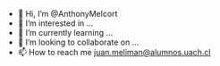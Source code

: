 - 👋 Hi, I’m @AnthonyMelcort
- 👀 I’m interested in ...
- 🌱 I’m currently learning ...
- 💞️ I’m looking to collaborate on ...
- 📫 How to reach me  juan.meliman@alumnos.uach.cl
<!---
AnthonyMelcort/AnthonyMelcort is a ✨ special ✨ repository because its `README.md` (this file) appears on your GitHub profile.
You can click the Preview link to take a look at your changes.
--->
